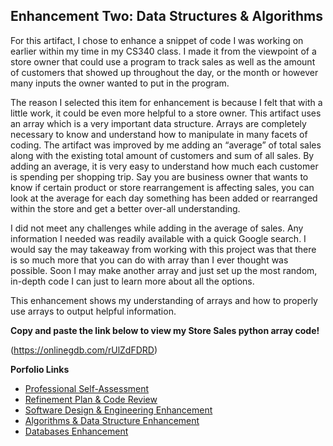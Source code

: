 ## Enhancement Two: Data Structures & Algorithms

For this artifact, I chose to enhance a snippet of code I was working on earlier within my time in my CS340 class. I made it from the viewpoint of a store owner that could use a program to track sales as well as the amount of customers that showed up throughout the day, or the month or however many inputs the owner wanted to put in the program. 

The reason I selected this item for enhancement is because I felt that with a little work, it could be even more helpful to a store owner. This artifact uses an array which is a very important data structure. Arrays are completely necessary to know and understand how to manipulate in many facets of coding. The artifact was improved by me adding an “average” of total sales along with the existing total amount of customers and sum of all sales. By adding an average, it is very easy to understand how much each customer is spending per shopping trip. Say you are business owner that wants to know if certain product or store rearrangement is affecting sales, you can look at the average for each day something has been added or rearranged within the store and get a better over-all understanding. 

I did not meet any challenges while adding in the average of sales. Any information I needed was readily available with a quick Google search. I would say the may takeaway from working with this project was that there is so much more that you can do with array than I ever thought was possible. Soon I may make another array and just set up the most random, in-depth code I can just to learn more about all the options. 

This enhancement shows my understanding of arrays and how to properly use arrays to output helpful information.

**Copy and paste the link below to view my Store Sales python array code!**

(https://onlinegdb.com/rUlZdFDRD)


**Porfolio Links**<br>
* [Professional Self-Assessment](https://dustynwe.github.io/index.html)<br>
* [Refinement Plan & Code Review](https://dustynwe.github.io/CodeReview.html)<br>
* [Software Design & Engineering Enhancement](https://dustynwe.github.io/EnhancementOne.html)<br>
* [Algorithms & Data Structure Enhancement](https://dustynwe.github.io/EnhancementTwo.html)<br>
* [Databases Enhancement](https://dustynwe.github.io/EnhancementThree.html)
